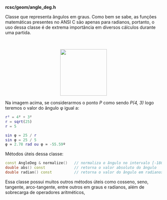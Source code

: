 **rcsc/geom/angle_deg.h**

Classe que representa ângulos em graus. Como bem se sabe, as funções matemáticas presentes no ANSI C são apenas para radianos, portanto, o uso dessa classe é de extrema importância em diversos cálculos durante uma partida.

<br>
<p align="center">
<img src="https://raw.githubusercontent.com/robocup2d/robocup2d/master/images/polar_coordinate_system.png" widht="150" height="150" style:"align: center" />
</p>

Na imagem acima, se considerarmos o ponto _P_ como sendo _P(4, 3)_ logo teremos o valor do ângulo φ igual a:
```matlab
r² = 4² + 3²
r = sqrt(25)
r = 5

sin φ = 25 / r
sin φ = 25 / 5
φ ≃ 2.78 rad ou φ ≃ -55.59º
```

Métodos úteis dessa classe:
```cpp
const AngleDeg & normalize()   // normaliza o ângulo no intervalo [-180º, 180º]
double abs() const             // retorna o valor absoluto do ângulo
double radian() const          // retorna o valor do ângulo em radianos
```
Essa classe possui muitos outros métodos úteis como cosseno, seno, tangente, arco-tangente, entre outros em graus e radianos, além de sobrecarga de operadores aritméticos, 
